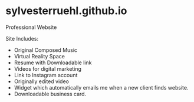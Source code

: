 # sylvesterruehl.github.io
Professional Website

Site Includes:

  - Original Composed Music
  - Virtual Reality Space
  - Resume with Downloadable link
  - Videos for digital marketing
  - Link to Instagram account
  - Originally edited video
  - Widget which automatically emails me when a new client finds website.
  - Downloadable business card.
